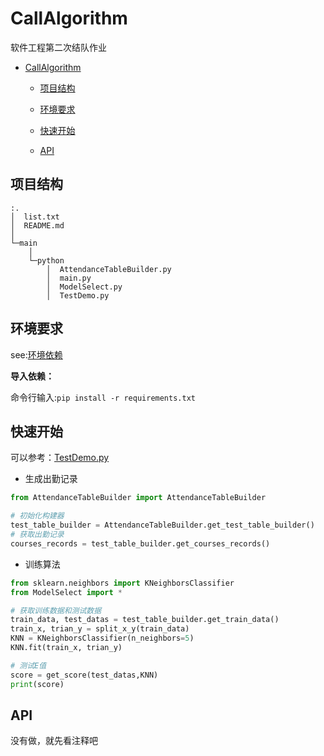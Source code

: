 # CallAlgorithm

软件工程第二次结队作业

- [CallAlgorithm](#CallAlgorithm)

  - [项目结构](##项目结构)

  - [环境要求](##环境要求)

  - [快速开始](##快速开始)

  - [API](##API)

## 项目结构

```
:.
│  list.txt
│  README.md
│  
└─main
    │          
    └─python
        │  AttendanceTableBuilder.py
        │  main.py
        │  ModelSelect.py
        │  TestDemo.py
```

## 环境要求

see:[环境依赖](./requirements.txt)

**导入依赖：**

命令行输入:`pip install -r requirements.txt`

## 快速开始

可以参考：[TestDemo.py](./main/python/TestDemo.py)

- 生成出勤记录

```python
from AttendanceTableBuilder import AttendanceTableBuilder

# 初始化构建器
test_table_builder = AttendanceTableBuilder.get_test_table_builder()
# 获取出勤记录
courses_records = test_table_builder.get_courses_records()
```

- 训练算法

```python
from sklearn.neighbors import KNeighborsClassifier
from ModelSelect import *

# 获取训练数据和测试数据
train_data, test_datas = test_table_builder.get_train_data() 
train_x, trian_y = split_x_y(train_data)
KNN = KNeighborsClassifier(n_neighbors=5)
KNN.fit(train_x, trian_y)

# 测试E值
score = get_score(test_datas,KNN)
print(score)
```

## API

没有做，就先看注释吧